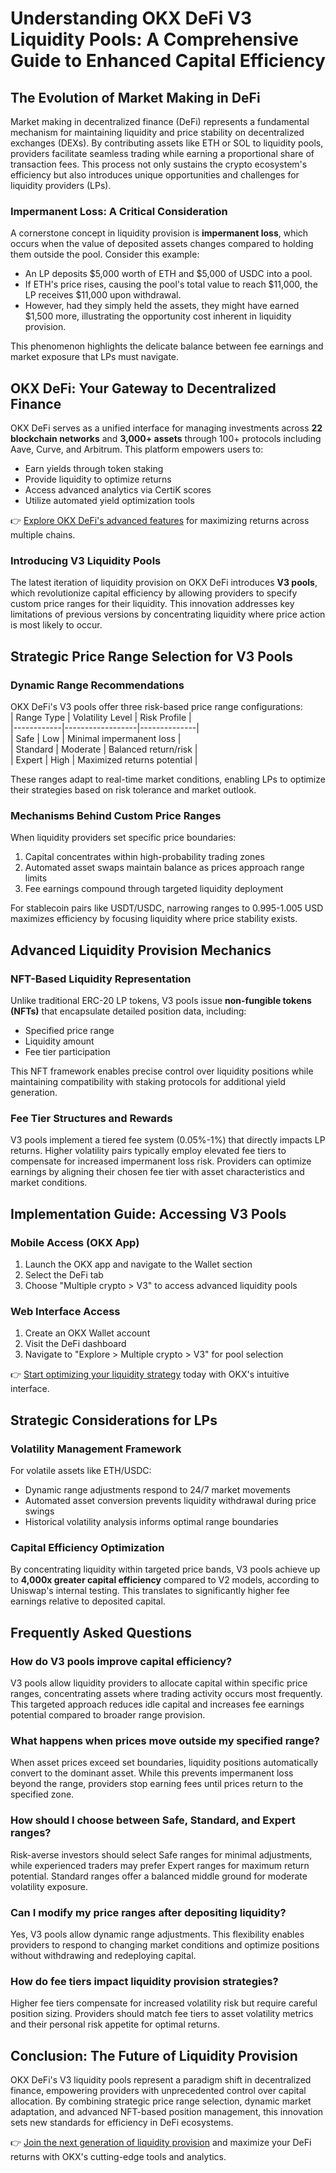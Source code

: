 # Understanding OKX DeFi V3 Liquidity Pools: A Comprehensive Guide to Enhanced Capital Efficiency

## The Evolution of Market Making in DeFi

Market making in decentralized finance (DeFi) represents a fundamental mechanism for maintaining liquidity and price stability on decentralized exchanges (DEXs). By contributing assets like ETH or SOL to liquidity pools, providers facilitate seamless trading while earning a proportional share of transaction fees. This process not only sustains the crypto ecosystem's efficiency but also introduces unique opportunities and challenges for liquidity providers (LPs).

### Impermanent Loss: A Critical Consideration

A cornerstone concept in liquidity provision is **impermanent loss**, which occurs when the value of deposited assets changes compared to holding them outside the pool. Consider this example:  
- An LP deposits $5,000 worth of ETH and $5,000 of USDC into a pool.  
- If ETH's price rises, causing the pool's total value to reach $11,000, the LP receives $11,000 upon withdrawal.  
- However, had they simply held the assets, they might have earned $1,500 more, illustrating the opportunity cost inherent in liquidity provision.

This phenomenon highlights the delicate balance between fee earnings and market exposure that LPs must navigate.

## OKX DeFi: Your Gateway to Decentralized Finance

OKX DeFi serves as a unified interface for managing investments across **22 blockchain networks** and **3,000+ assets** through 100+ protocols including Aave, Curve, and Arbitrum. This platform empowers users to:  
- Earn yields through token staking  
- Provide liquidity to optimize returns  
- Access advanced analytics via CertiK scores  
- Utilize automated yield optimization tools  

👉 [Explore OKX DeFi's advanced features](https://bit.ly/okx-bonus) for maximizing returns across multiple chains.

### Introducing V3 Liquidity Pools

The latest iteration of liquidity provision on OKX DeFi introduces **V3 pools**, which revolutionize capital efficiency by allowing providers to specify custom price ranges for their liquidity. This innovation addresses key limitations of previous versions by concentrating liquidity where price action is most likely to occur.

## Strategic Price Range Selection for V3 Pools

### Dynamic Range Recommendations

OKX DeFi's V3 pools offer three risk-based price range configurations:  
| Range Type | Volatility Level | Risk Profile |  
|------------|------------------|--------------|  
| Safe       | Low              | Minimal impermanent loss |  
| Standard   | Moderate         | Balanced return/risk |  
| Expert     | High             | Maximized returns potential |  

These ranges adapt to real-time market conditions, enabling LPs to optimize their strategies based on risk tolerance and market outlook.

### Mechanisms Behind Custom Price Ranges

When liquidity providers set specific price boundaries:  
1. Capital concentrates within high-probability trading zones  
2. Automated asset swaps maintain balance as prices approach range limits  
3. Fee earnings compound through targeted liquidity deployment  

For stablecoin pairs like USDT/USDC, narrowing ranges to 0.995-1.005 USD maximizes efficiency by focusing liquidity where price stability exists.

## Advanced Liquidity Provision Mechanics

### NFT-Based Liquidity Representation

Unlike traditional ERC-20 LP tokens, V3 pools issue **non-fungible tokens (NFTs)** that encapsulate detailed position data, including:  
- Specified price range  
- Liquidity amount  
- Fee tier participation  

This NFT framework enables precise control over liquidity positions while maintaining compatibility with staking protocols for additional yield generation.

### Fee Tier Structures and Rewards

V3 pools implement a tiered fee system (0.05%-1%) that directly impacts LP returns. Higher volatility pairs typically employ elevated fee tiers to compensate for increased impermanent loss risk. Providers can optimize earnings by aligning their chosen fee tier with asset characteristics and market conditions.

## Implementation Guide: Accessing V3 Pools

### Mobile Access (OKX App)

1. Launch the OKX app and navigate to the Wallet section  
2. Select the DeFi tab  
3. Choose "Multiple crypto > V3" to access advanced liquidity pools  

### Web Interface Access

1. Create an OKX Wallet account  
2. Visit the DeFi dashboard  
3. Navigate to "Explore > Multiple crypto > V3" for pool selection  

👉 [Start optimizing your liquidity strategy](https://bit.ly/okx-bonus) today with OKX's intuitive interface.

## Strategic Considerations for LPs

### Volatility Management Framework

For volatile assets like ETH/USDC:  
- Dynamic range adjustments respond to 24/7 market movements  
- Automated asset conversion prevents liquidity withdrawal during price swings  
- Historical volatility analysis informs optimal range boundaries  

### Capital Efficiency Optimization

By concentrating liquidity within targeted price bands, V3 pools achieve up to **4,000x greater capital efficiency** compared to V2 models, according to Uniswap's internal testing. This translates to significantly higher fee earnings relative to deposited capital.

## Frequently Asked Questions

### How do V3 pools improve capital efficiency?  
V3 pools allow liquidity providers to allocate capital within specific price ranges, concentrating assets where trading activity occurs most frequently. This targeted approach reduces idle capital and increases fee earnings potential compared to broader range provision.

### What happens when prices move outside my specified range?  
When asset prices exceed set boundaries, liquidity positions automatically convert to the dominant asset. While this prevents impermanent loss beyond the range, providers stop earning fees until prices return to the specified zone.

### How should I choose between Safe, Standard, and Expert ranges?  
Risk-averse investors should select Safe ranges for minimal adjustments, while experienced traders may prefer Expert ranges for maximum return potential. Standard ranges offer a balanced middle ground for moderate volatility exposure.

### Can I modify my price ranges after depositing liquidity?  
Yes, V3 pools allow dynamic range adjustments. This flexibility enables providers to respond to changing market conditions and optimize positions without withdrawing and redeploying capital.

### How do fee tiers impact liquidity provision strategies?  
Higher fee tiers compensate for increased volatility risk but require careful position sizing. Providers should match fee tiers to asset volatility metrics and their personal risk appetite for optimal returns.

## Conclusion: The Future of Liquidity Provision

OKX DeFi's V3 liquidity pools represent a paradigm shift in decentralized finance, empowering providers with unprecedented control over capital allocation. By combining strategic price range selection, dynamic market adaptation, and advanced NFT-based position management, this innovation sets new standards for efficiency in DeFi ecosystems.

👉 [Join the next generation of liquidity provision](https://bit.ly/okx-bonus) and maximize your DeFi returns with OKX's cutting-edge tools and analytics.